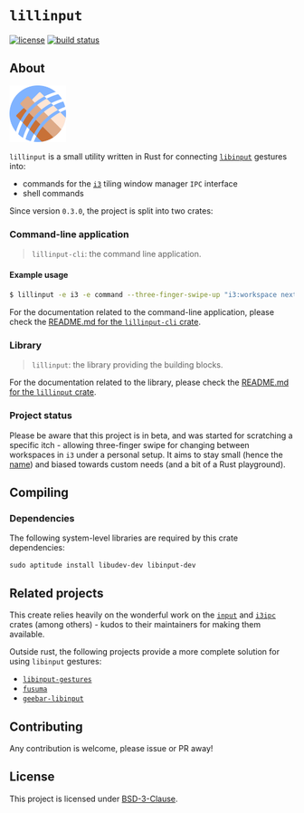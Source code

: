 # `lillinput`

[![license]](LICENSE)
[![build status]](https://github.com/diego-plan9/lillinput/actions/workflows/default.yml)

## About


<img src="doc/assets/logo.svg" width="100px" alt="lillinput logo">

`lillinput` is a small utility written in Rust for connecting [`libinput`]
gestures into:
* commands for the [`i3`] tiling window manager `IPC` interface
* shell commands

Since version `0.3.0`, the project is split into two crates:

### Command-line application

> `lillinput-cli`: the command line application.

#### Example usage

```bash
$ lillinput -e i3 -e command --three-finger-swipe-up "i3:workspace next" --three-finger-swipe-down "command:touch /tmp/myfile"
```

For the documentation related to the command-line application, please check the
[README.md for the `lillinput-cli` crate].

### Library

> `lillinput`: the library providing the building blocks.

For the documentation related to the library, please check the
[README.md for the `lillinput` crate].

### Project status

Please be aware that this project is in beta, and was started for scratching
a specific itch - allowing three-finger swipe for changing between workspaces
in `i3` under a personal setup. It aims to stay small (hence the [name]) and
biased towards custom needs (and a bit of a Rust playground).

## Compiling

### Dependencies

The following system-level libraries are required by this crate dependencies:

```
sudo aptitude install libudev-dev libinput-dev
```

## Related projects

This create relies heavily on the wonderful work on the [`input`] and [`i3ipc`]
crates (among others) - kudos to their maintainers for making them available.

Outside rust, the following projects provide a more complete solution for using
`libinput` gestures:

* [`libinput-gestures`]
* [`fusuma`]
* [`geebar-libinput`]

## Contributing

Any contribution is welcome, please issue or PR away!

## License

This project is licensed under [BSD-3-Clause].

[BSD-3-Clause]: LICENSE
[`i3`]: https://i3wm.org/
[`libinput`]: https://www.freedesktop.org/wiki/Software/libinput/
[name]: https://en.wikipedia.org/wiki/Lilliput_and_Blefuscu
[README.md for the `lillinput-cli` crate]: crates/lillinput-cli
[README.md for the `lillinput` crate]: crates/lillinput

[`i3ipc`]: https://github.com/tmerr/i3ipc-rs
[`input`]: https://github.com/Smithay/input.rs

[`libinput-gestures`]: https://github.com/bulletmark/libinput-gestures
[`fusuma`]: https://github.com/iberianpig/fusuma
[`geebar-libinput`]: https://github.com/Coffee2CodeNL/gebaar-libinput

[crates.io]: https://img.shields.io/crates/v/lillinput
[license]: https://img.shields.io/crates/l/lillinput
[build status]: https://github.com/diego-plan9/lillinput/actions/workflows/default.yml/badge.svg

